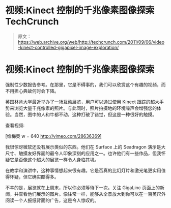 # 视频:Kinect 控制的千兆像素图像探索 TechCrunch

> 原文：<https://web.archive.org/web/http://techcrunch.com/2011/09/06/video-kinect-controlled-gigapixel-image-exploration/>

# 视频:Kinect 控制的千兆像素图像探索

强制性少数报告参考。在那里，它是不碍事的，我们可以欣赏这个有趣的视频，而不用担心典故何时会下降。

英国林肯大学最近举办了一场互动展览，用户可以通过使用 Kinect 跟踪的超大手势来浏览大量千兆像素的照片。与此同时，照片拍摄地的环境噪声会增强您的体验。当然，图中的人和牛都不动，这种打破了错觉，但这是一种很好的触摸。

查看视频:

[维梅奥 w = 640 http://vimeo.com/28636369]

我很惊讶微软还没有展示类似的东西。他们在 Surface 上的 Seadragon 演示是大尺寸、触摸友好界面的最令人印象深刻的应用之一。也许他们有一些作品，但我怀疑它是否像这个超大的展览一样令人身临其境。

在教学和演讲中，这种事情想起来很有趣。它是否真的比幻灯片和激光笔更实用值得怀疑，但它确实酷得多。

不幸的是，展览就在上周末，所以你必须等待下一次。关注 GigaLinc 页面上的新闻，并查看他们展示的图片。像往常一样，能够从全景放大到你可以在一百英尺外阅读一个人报纸背面的广告，这是令人惊叹的。